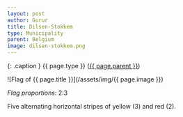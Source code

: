 ```yaml
---
layout: post
author: Gurur
title: Dilsen-Stokkem
type: Municipality
parent: Belgium
image: dilsen-stokkem.png
---
```

{: .caption }
{{ page.type }} ([{{ page.parent }}](/2019/03/14/belgium.html))

![Flag of {{ page.title }}](/assets/img/{{ page.image }})

*Flag proportions*: 2:3

Five alternating horizontal stripes of yellow (3) and red (2).